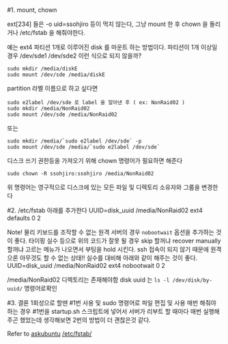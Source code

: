 

#1. mount, chown

ext[234] 들은 -o uid=ssohjiro 등이 먹지 않는다, 
그냥 mount 한 후 chown 을 돌리거나 /etc/fstab 을 해줘야한다.

예는 ext4 파티션 1개로 이루어진 disk 를 마운트 하는 방법이다.
파티션이 1개 이상일 경우 /dev/sde1 /dev/sde2 이런 식으로 되지 않을까?


```
sudo mkdir /media/diskE
sudo mount /dev/sde /media/diskE
```

partition 라벨 이름으로 하고 싶다면
```
sudo e2label /dev/sde 로 label 을 알아낸 후 ( ex: NonRaid02 )
sudo mkdir /media/NonRaid02
sudo mount /dev/sde /media/NonRaid02
```

또는
```
sudo mkdir /media/`sudo e2label /dev/sde` -p
sudo mount /dev/sde /media/`sudo e2label /dev/sde`
```

디스크 쓰기 권한등을 가져오기 위해 chown 명령어가 필요하면 해준다
```
sudo chown -R ssohjiro:ssohjiro /media/NonRaid02
```
위 명령어는 영구적으로 디스크에 있는 모든 파일 및 디렉토리 소유자와 그룹을 변경한다


#2. /etc/fstab
아래를 추가한다
UUID=disk_uuid  /media/NonRaid02       ext4    defaults        0       2

Note!
물리 키보드를 조작할 수 없는 원격 서버의 경우 `nobootwait` 옵션을 추가하는 것이 좋다.
타이핑 실수 등으로 위의 코드가 잘못 될 경우 skip 할꺼냐 recover manually 할꺼냐 고르는 메뉴가 나오면서
부팅을 hold 시킨다. ssh 접속이 되지 않기 때문에 원격으론 아무것도 할 수 없는 상태!! 
실수를 대비해 아래와 같이 해주는 것이 좋다.
UUID=disk_uuid  /media/NonRaid02       ext4    nobootwait        0       2

/media/NonRaid02 디렉토리는 존재해야함
disk uuid 는 `ls -l /dev/disk/by-uuid/` 명령어로확인


#3. 결론
1회성으로 할땐 #1번 사용 및 sudo 명령어로 파일 편집 및 사용
매번 해줘야 하는 경우 #1번을 startup.sh 스크립트에 넣어서 서버가 리부트 할 때마다 매번 실행해주곤 했었는데
생각해보면 2번의 방법이 더 괜찮은것 같다.

Refer to
[askubuntu](http://askubuntu.com/questions/232790/automount-ext4-partition-with-user-permission-ownership-fstab)
[/etc/fstab/](https://en.wikipedia.org/wiki/Fstab)
